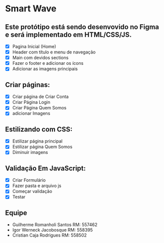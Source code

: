 # Smart Wave

## Este protótipo está sendo desenvovido no Figma e será implementado em HTML/CSS/JS.

- [x] Pagina Inicial (Home)
- [x] Header com título e menu de navegação
- [x] Main com devidos sections
- [x] Fazer o footer e adicionar os ícons
- [x] Adicionar as imagens principais

## Criar páginas:

- [x] Criar página de Criar Conta
- [x] Criar Página Login
- [x] Criar Página Quem Somos
- [x] adicionar Imagens

## Estilizando com CSS:

- [x] Estilizar página principal
- [x] Estilizar página Quem Somos
- [x] Diminuir imagens

## Validação Em JavaScript:

- [x] Criar Formulário
- [x] Fazer pasta e arquivo js
- [x] Começar validação
- [x] Testar

## Equipe

- Guilherme Romanholi Santos RM: 557462
- Igor Werneck Jacobosque RM: 558395
- Cristian Caja Rodrigues RM: 558502
